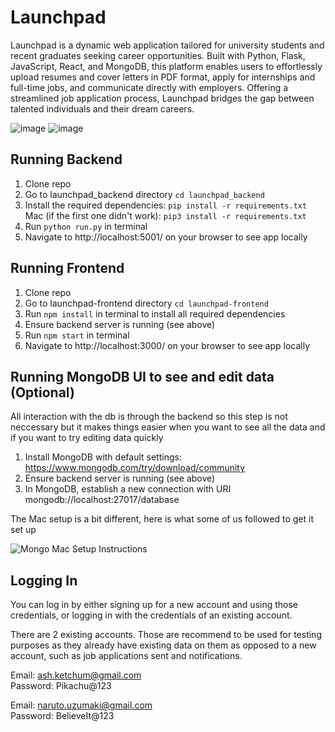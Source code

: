 # Launchpad
Launchpad is a dynamic web application tailored for university students and recent graduates seeking career opportunities. Built with Python, Flask, JavaScript, React, and MongoDB, this platform enables users to effortlessly upload resumes and cover letters in PDF format, apply for internships and full-time jobs, and communicate directly with employers. Offering a streamlined job application process, Launchpad bridges the gap between talented individuals and their dream careers.

![image](https://github.com/zanq-mw/Launchpad/assets/60675575/deda04d4-7ea0-4e67-be3f-d3c7045bf26a)
![image](https://github.com/zanq-mw/Launchpad/assets/60675575/1a9e8cee-65ae-4fd3-9264-8e8184ebb928)

## Running Backend

1. Clone repo
2. Go to launchpad_backend directory `cd launchpad_backend`
3. Install the required dependencies: `pip install -r requirements.txt` Mac (if the first one didn't work): `pip3 install -r requirements.txt`
4. Run `python run.py` in terminal
5. Navigate to http://localhost:5001/ on your browser to see app locally

## Running Frontend

1. Clone repo
2. Go to launchpad-frontend directory `cd launchpad-frontend`
3. Run `npm install` in terminal to install all required dependencies
4. Ensure backend server is running (see above)
5. Run `npm start` in terminal
6. Navigate to http://localhost:3000/ on your browser to see app locally

## Running MongoDB UI to see and edit data (Optional)

All interaction with the db is through the backend so this step is not neccessary but it makes things easier when you want to see all the data and if you want to try editing data quickly

1. Install MongoDB with default settings: https://www.mongodb.com/try/download/community
2. Ensure backend server is running (see above)
3. In MongoDB, establish a new connection with URI mongodb://localhost:27017/database

The Mac setup is a bit different, here is what some of us followed to get it set up

![Mongo Mac Setup Instructions](<Screenshot 2023-11-07 at 12.17.00 AM.png>)

## Logging In

You can log in by either signing up for a new account and using those credentials, or logging in with the credentials of an existing account.

There are 2 existing accounts. Those are recommend to be used for testing purposes as they already have existing data on them as opposed to a new account, such as job applications sent and notifications.

Email: ash.ketchum@gmail.com  
Password: Pikachu@123

Email: naruto.uzumaki@gmail.com  
Password: BelieveIt@123
